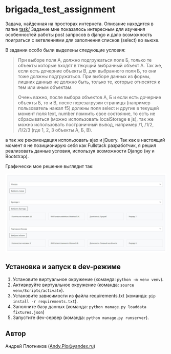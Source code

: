 # brigada_test_assignment

Задача, найденная на просторах интернета. Описание находится в папке [task/](https://github.com/AndyPlo/brigada_test_assignment/blob/main/task/task.md) Задание мне показалось интересным для изучения особенностей работы post запросов в django и дало возможность поиграться с ветвлениями для заполнения списков (select) во вьюхе.

В задании особо были выделены следующие условия:

> При выборе поля А, должно подгружаться поле Б, только те объекты
> которые входят в текущий выбранный объект А. Так же, если есть
> дочерние объекты В, для выбранного поля Б, то они тоже должны
> подгружаться. При выборе данных из формы, лишних данных не должно
> быть, только те, которые относятся к тем или иным объектам.
>
> Очень важно, после выбора объектов А, Б и если есть дочерние объекты
> Б, то и В, после перезагрузки страницы (например пользователь нажал
> f5) должны поля select и другие в текущей момент поля text, number
> помнить свое состояние, то есть не сбрасываться (можно использовать
> localStorage в js), так же можно использовать постраничный вывод,
> например /1, /1/2, /1/2/3 (где 1, 2, 3 объекты А, Б, В).

а так же рекомендация использовать ajax и jQuery. Так как в настоящий момент я не позиционирую себя как Fullstack разработчик, я решил реализовать данные условия, используя возможности Django (ну и Bootstrap).

Графически мое решение выглядит так:

<img src="./task/result.png">

## Установка и запуск в dev-режиме

 1. Установите виртуальное окружение (команда: `python -m venv venv`).
 2. Активируйте виртуальное окружение (команда: `source venv/Scripts/activate`).
 3. Установите зависимости из файла requirements.txt (команда: `pip install -r requirements.txt`).
 4. Заполните базу данных (команда: `python manage.py loaddata fixtures.json`)
 5. Запустите dev-сервер (команда: `python manage.py runserver`).

## Автор

Андрей Плотников (Andy.Plo@yandex.ru)
